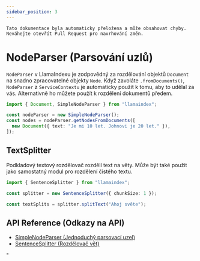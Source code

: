 ```yaml
---
sidebar_position: 3
---
```


`Tato dokumentace byla automaticky přeložena a může obsahovat chyby. Neváhejte otevřít Pull Request pro navrhování změn.`

# NodeParser (Parsování uzlů)

`NodeParser` v LlamaIndexu je zodpovědný za rozdělování objektů `Document` na snadno zpracovatelné objekty `Node`. Když zavoláte `.fromDocuments()`, `NodeParser` z `ServiceContextu` je automaticky použit k tomu, aby to udělal za vás. Alternativně ho můžete použít k rozdělení dokumentů předem.

```typescript
import { Document, SimpleNodeParser } from "llamaindex";

const nodeParser = new SimpleNodeParser();
const nodes = nodeParser.getNodesFromDocuments([
  new Document({ text: "Je mi 10 let. Johnovi je 20 let." }),
]);
```

## TextSplitter

Podkladový textový rozdělovač rozdělí text na věty. Může být také použit jako samostatný modul pro rozdělení čistého textu.

```typescript
import { SentenceSplitter } from "llamaindex";

const splitter = new SentenceSplitter({ chunkSize: 1 });

const textSplits = splitter.splitText("Ahoj světe");
```

## API Reference (Odkazy na API)

- [SimpleNodeParser (Jednoduchý parsovací uzel)](../../api/classes/SimpleNodeParser.md)
- [SentenceSplitter (Rozdělovač vět)](../../api/classes/SentenceSplitter.md)

"
